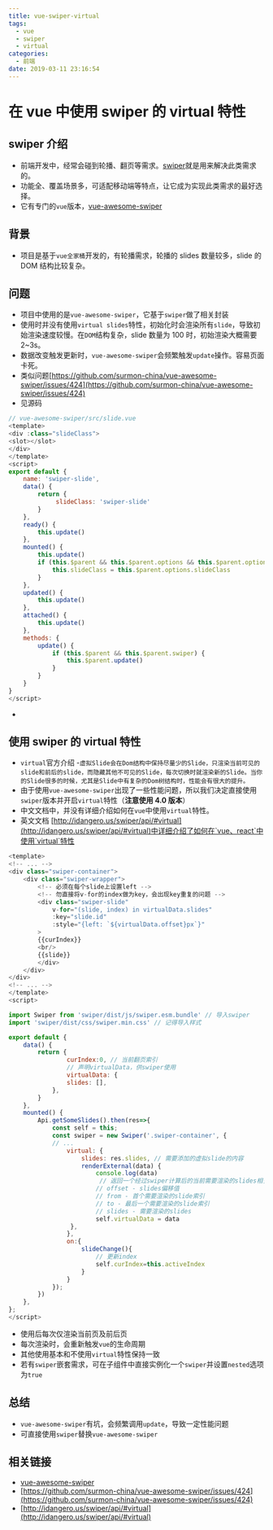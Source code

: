 ```yaml
---
title: vue-swiper-virtual
tags:
  - vue
  - swiper
  - virtual
categories:
  - 前端
date: 2019-03-11 23:16:54
---
```


# 在 vue 中使用 swiper 的 virtual 特性

## swiper 介绍

- 前端开发中，经常会碰到轮播、翻页等需求。[swiper](https://www.swiper.com.cn/)就是用来解决此类需求的。
- 功能全、覆盖场景多，可适配移动端等特点，让它成为实现此类需求的最好选择。
- 它有专门的`vue`版本，[vue-awesome-swiper](https://github.com/surmon-china/vue-awesome-swiper)

## 背景

- 项目是基于`vue全家桶`开发的，有轮播需求，轮播的 slides 数量较多，slide 的 DOM 结构比较复杂。

## 问题

- 项目中使用的是`vue-awesome-swiper`，它基于`swiper`做了相关封装
- 使用时并没有使用`virtual slides`特性，初始化时会渲染所有`slide`，导致初始渲染速度较慢。在`DOM`结构复杂，slide 数量为 100 时，初始渲染大概需要 2~3s。
- 数据改变触发更新时，`vue-awesome-swiper`会频繁触发`update`操作。容易页面卡死。
- 类似问题[https://github.com/surmon-china/vue-awesome-swiper/issues/424](https://github.com/surmon-china/vue-awesome-swiper/issues/424)
- 见源码

```javascript
// vue-awesome-swiper/src/slide.vue
<template>
<div :class="slideClass">
<slot></slot>
</div>
</template>
<script>
export default {
    name: 'swiper-slide',
    data() {
        return {
             slideClass: 'swiper-slide'
        }
    },
    ready() {
        this.update()
    },
    mounted() {
        this.update()
        if (this.$parent && this.$parent.options && this.$parent.options.slideClass) {
            this.slideClass = this.$parent.options.slideClass
        }
    },
    updated() {
        this.update()
    },
    attached() {
        this.update()
    },
    methods: {
        update() {
            if (this.$parent && this.$parent.swiper) {
                this.$parent.update()
            }
        }
    }
}
</script>
```

-

## 使用 swiper 的 virtual 特性

- `virtual`官方介绍 -`虚拟Slide会在Dom结构中保持尽量少的Slide，只渲染当前可见的slide和前后的slide，而隐藏其他不可见的Slide，每次切换时就渲染新的Slide。当你的Slide很多的时候，尤其是Slide中有复杂的Dom树结构时，性能会有很大的提升。`
- 由于使用`vue-awesome-swiper`出现了一些性能问题，所以我们决定直接使用`swiper`版本并开启`virtual`特性（**注意使用 4.0 版本**）
- 中文文档中，并没有详细介绍如何在`vue`中使用`virtual`特性。
- 英文文档 [http://idangero.us/swiper/api/#virtual](http://idangero.us/swiper/api/#virtual)中详细介绍了如何在`vue、react`中使用`virtual`特性

```javascript
<template>
<!-- ... -->
<div class="swiper-container">
    <div class="swiper-wrapper">
        <!-- 必须在每个slide上设置left -->
        <!-- 勿直接将v-for的index做为key，会出现key重复的问题 -->
        <div class="swiper-slide"
            v-for="(slide, index) in virtualData.slides"
            :key="slide.id"
            :style="{left: `${virtualData.offset}px`}"
        >
        {{curIndex}}
        <br/>
        {{slide}}
        </div>
    </div>
</div>
<!-- ... -->
</template>
<script>

import Swiper from 'swiper/dist/js/swiper.esm.bundle' // 导入swiper
import 'swiper/dist/css/swiper.min.css' // 记得导入样式

export default {
    data() {
        return {
                curIndex:0, // 当前翻页索引
                // 声明virtualData，供swiper使用
                virtualData: {
                slides: [],
            },
        }
    },
    mounted() {
        Api.getSomeSlides().then(res=>{
            const self = this;
            const swiper = new Swiper('.swiper-container', {
            // ...
                virtual: {
                    slides: res.slides, // 需要添加的虚拟slide的内容
                    renderExternal(data) {
                        console.log(data)
                         // 返回一个经过swiper计算后的当前需要渲染的slides相关信息
                        // offset - slides偏移值
                        // from - 首个需要渲染的slide索引
                        // to - 最后一个需要渲染的slide索引
                        // slides - 需要渲染的slides
                        self.virtualData = data
                 },
                },
                on:{
                    slideChange(){
                        // 更新index
                        self.curIndex=this.activeIndex
                    }
                }
            });
        })
    },
};
</script>
```

- 使用后每次仅渲染当前页及前后页
- 每次渲染时，会重新触发`vue`的生命周期
- 其他使用基本和不使用`virtual`特性保持一致
- 若有`swiper`嵌套需求，可在子组件中直接实例化一个`swiper`并设置`nested`选项为`true`

## 总结

- `vue-awesome-swiper`有坑，会频繁调用`update`，导致一定性能问题
- 可直接使用`swiper`替换`vue-awesome-swiper`

## 相关链接

- [vue-awesome-swiper](https://github.com/surmon-china/vue-awesome-swiper)
- [https://github.com/surmon-china/vue-awesome-swiper/issues/424](https://github.com/surmon-china/vue-awesome-swiper/issues/424)
- [http://idangero.us/swiper/api/#virtual](http://idangero.us/swiper/api/#virtual)
